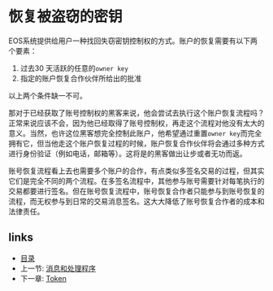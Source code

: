 # 恢复被盗窃的密钥
EOS系统提供给用户一种找回失窃密钥控制权的方式。账户的恢复需要有以下两个要素：

1. 过去30 天活跃的任意的`owner key`
2. 指定的账户恢复合作伙伴所给出的批准

以上两个条件缺一不可。 

那对于已经获取了账号控制权的黑客来说，他会尝试去执行这个账户恢复流程吗？正常来说应该不会，因为他已经取得了账号控制权，再走这个流程对他没有太大的意义。当然，也许这位黑客想完全控制此账户，他希望通过重置`owner key`而完全拥有它，但当他走这个账户恢复过程的时候，账户恢复合作伙伴将会通过多种方式进行身份验证（例如电话，邮箱等）。这将是的黑客做出让步或者无功而返。

账号恢复流程看上去也需要多个账户的合作，有点类似多签名交易的过程，但其实它们是完全不同的两个流程。在多签名流程中，其他参与账号需要针对每笔执行的交易都要进行签名。但在账号恢复流程中，账号恢复合作者只能参与到账号恢复的流程，而无权参与到日常的交易消息签名。这大大降低了账号恢复合作者的成本和法律责任。

## links
  * [目录](<preface.md>)
  * 上一节: [消息和处理程序](<03.2.md>)
  * 下一章: [Token](<04.0.md>)
